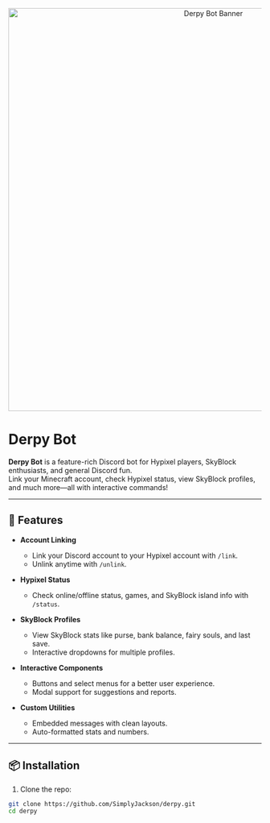 <p align="center">
  <!-- Banner Image -->
  <img src="./src/img/derpybanner.png" alt="Derpy Bot Banner" width="800"/>
</p>

# Derpy Bot

**Derpy Bot** is a feature-rich Discord bot for Hypixel players, SkyBlock enthusiasts, and general Discord fun.  
Link your Minecraft account, check Hypixel status, view SkyBlock profiles, and much more—all with interactive commands!

---

## 🚀 Features

- **Account Linking**
  - Link your Discord account to your Hypixel account with `/link`.
  - Unlink anytime with `/unlink`.
  
- **Hypixel Status**
  - Check online/offline status, games, and SkyBlock island info with `/status`.

- **SkyBlock Profiles**
  - View SkyBlock stats like purse, bank balance, fairy souls, and last save.
  - Interactive dropdowns for multiple profiles.

- **Interactive Components**
  - Buttons and select menus for a better user experience.
  - Modal support for suggestions and reports.

- **Custom Utilities**
  - Embedded messages with clean layouts.
  - Auto-formatted stats and numbers.

---

## 📦 Installation

1. Clone the repo:
```bash
git clone https://github.com/SimplyJackson/derpy.git
cd derpy
